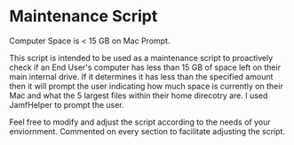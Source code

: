 # Maintenance Script
Computer Space is < 15 GB on Mac Prompt.


This script is intended to be used as a maintenance script to proactively check if an End User's computer has less than 15 GB of space left on their main internal drive. If it determines it has less than the specified amount then it will prompt the user indicating how much space is currently on their Mac and what the 5 largest files within their home direcotry are. I used JamfHelper to prompt the user. 

Feel free to modify and adjust the script according to the needs of your enviornment. Commented on every section to facilitate adjusting the script. 
